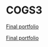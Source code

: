 # COGS3

[Final portfolio](https://ZhiyuanYang26.github.io/cse15l-lab-reports/lab1.html)

[Final portfolio](https://github.com/ZhiyuanYang26/COGS3/index.html)
